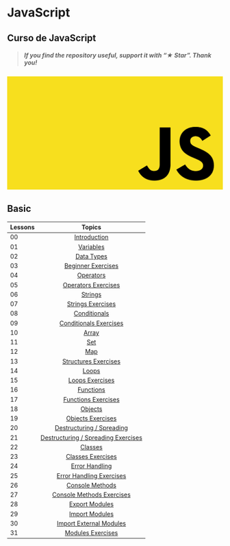 # JavaScript

## Curso de JavaScript

> ##### If you find the repository useful, support it with “★ Star”. Thank you!

![](./00-Images/header.jpg)

## Basic

| Lessons |                                           Topics                                            |
| ------- | :-----------------------------------------------------------------------------------------: |
| 00      |                       [Introduction](./01-Lessons/00-introduction.js)                       |
| 01      |                          [Variables](./01-Lessons/01-variables.js)                          |
| 02      |                         [Data Types](./01-Lessons/02-datatypes.js)                          |
| 03      |                 [Beginner Exercises](./01-Lessons/03-beginner-exercises.js)                 |
| 04      |                          [Operators](./01-Lessons/04-operators.js)                          |
| 05      |                [Operators Exercises](./01-Lessons/05-operators-exercises.js)                |
| 06      |                            [Strings](./01-Lessons/06-strings.js)                            |
| 07      |                  [Strings Exercises](./01-Lessons/07-strings-exercises.js)                  |
| 08      |                       [Conditionals](./01-Lessons/08-conditionals.js)                       |
| 09      |             [Conditionals Exercises](./01-Lessons/09-conditionals-exercises.js)             |
| 10      |                              [Array](./01-Lessons/10-array.js)                              |
| 11      |                                [Set](./01-Lessons/11-set.js)                                |
| 12      |                                [Map](./01-Lessons/12-map.js)                                |
| 13      |               [Structures Exercises](./01-Lessons/13-structures-exercises.js)               |
| 14      |                              [Loops](./01-Lessons/14-loops.js)                              |
| 15      |                    [Loops Exercises](./01-Lessons/15-loops-exercises.js)                    |
| 16      |                          [Functions](./01-Lessons/16-functions.js)                          |
| 17      |                [Functions Exercises](./01-Lessons/17-functions-exercises.js)                |
| 18      |                            [Objects](./01-Lessons/18-objects.js)                            |
| 19      |                  [Objects Exercises](./01-Lessons/19-objects-exercises.js)                  |
| 20      |           [Destructuring / Spreading](./01-Lessons/20-destructuring-spreading.js)           |
| 21      | [Destructuring / Spreading Exercises](./01-Lessons/21-destructuring-spreading-exercises.js) |
| 22      |                            [Classes](./01-Lessons/22-classes.js)                            |
| 23      |                  [Classes Exercises](./01-Lessons/23-classes-exercises.js)                  |
| 24      |                     [Error Handling](./01-Lessons/24-error-handling.js)                     |
| 25      |           [Error Handling Exercises](./01-Lessons/25-error-handling-exercises.js)           |
| 26      |                    [Console Methods](./01-Lessons/26-console-methods.js)                    |
| 27      |          [Console Methods Exercises](./01-Lessons/27-console-methods-exercises.js)          |
| 28      |                     [Export Modules](./01-Lessons/28-export-modules.js)                     |
| 29      |                     [Import Modules](./01-Lessons/29-import-modules.js)                     |
| 30      |           [Import External Modules](./01-Lessons/30-import-external-modules.cjs)            |
| 31      |                  [Modules Exercises](./01-Lessons/31-modules-exercises.js)                  |
